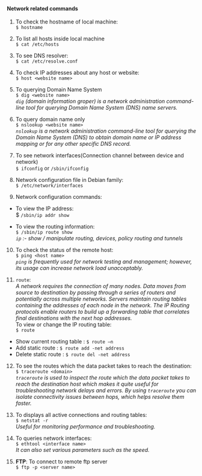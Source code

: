 #### Network related commands

1. To check the hostname of local machine: <br>
`$ hostname`

2. To list all hosts inside local machine <br>
`$ cat /etc/hosts`

3. To see DNS resolver: <br>
`$ cat /etc/resolve.conf`

4. To check IP addresses about any host or website: <br>
`$ host <website name>`

5. To querying Domain Name System<br>
`$ dig <website name>`
<br>*`dig` (domain information groper) is a network administration command-line tool for querying Domain Name System (DNS) name servers.*

6. To query domain name only <br>
`$ nslookup <website name>`
<br>*`nslookup` is a network administration command-line tool for querying the Domain Name System (DNS) to obtain domain name or IP address mapping or for any other specific DNS record.*

7. To see network interfaces(Connection channel between device and network) <br>
`$ ifconfig` or `/sbin/ifconfig`

8. Network configuration file in Debian family: <br>
`$ /etc/network/interfaces`

9. Network configuration commands: <br>
  - To view the IP address: <br>
    $ `/sbin/ip addr show`

  - To view the routing information: <br>
    `$ /sbin/ip route show`
<br>*`ip` :- show / manipulate routing, devices, policy routing and tunnels*

10. To check the status of the remote host: <br>
`$ ping <host name>`
<br>*`ping` is frequently used for network testing and management; however, its usage can increase network load unacceptably.*

11. `route`: <br>
*A network requires the connection of many nodes. Data moves from source to destination by passing through a series of routers and potentially across multiple networks. Servers maintain routing tables containing the addresses of each node in the network. The IP Routing protocols enable routers to build up a forwarding table that correlates final destinations with the next hop addresses.*
<br>To view or change the IP routing table: <br>
`$ route`
  - Show current routing table : `$ route –n`
  - Add static route           : `$ route add -net address`
  - Delete static route        : `$ route del -net address`

12. To see the routes which the data packet takes to reach the destination: <br>
`$ traceroute <domain>`
<br> *`traceroute` is used to inspect the route which the data packet takes to reach the destination host which makes it quite useful for troubleshooting network delays and errors. By using `traceroute` you can isolate connectivity issues between hops, which helps resolve them faster.*

13. To displays all active connections and routing tables:<br>
`$ netstat -r`
<br>*Useful for monitoring performance and troubleshooting.*

14. To queries network interfaces: <br>
`$ ethtool <interface name>`
<br>*It can also set various parameters such as the speed.*

15. **FTP**: To connect to remote ftp server <br>
`$ ftp -p <server name>`
